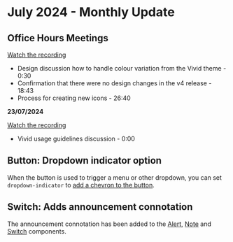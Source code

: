# July 2024 - Monthly Update

## Office Hours Meetings

[Watch the recording](https://drive.google.com/file/d/1I-JSJ1lMfVEQhHHdeFCi31CmNxGAAWZn/view)

- Design discussion how to handle colour variation from the Vivid theme - 0:30
- Confirmation that there were no design changes in the v4 release - 18:43
- Process for creating new icons - 26:40

**23/07/2024**

[Watch the recording](https://drive.google.com/file/d/1UW1mn3tyCysHwjHx18IX1ZmolIt-DuFQ/view)

- Vivid usage guidelines discussion - 0:00

## Button: Dropdown indicator option

When the button is used to trigger a menu or other dropdown, you can set `dropdown-indicator` to [add a chevron to the button](/components/button/#dropdown-indicator).

## Switch: Adds announcement connotation

The announcement connotation has been added to the [Alert](/components/alert/#connotation), [Note](/components/note/#connotation) and [Switch](/components/switch/#connotation) components.
